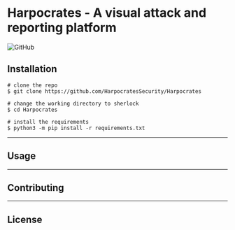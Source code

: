 # Harpocrates - A visual attack and reporting platform
![GitHub](https://img.shields.io/github/license/HarpocratesSecurity/Harpocrates?style=for-the-badge)
## Installation
```
# clone the repo
$ git clone https://github.com/HarpocratesSecurity/Harpocrates

# change the working directory to sherlock
$ cd Harpocrates

# install the requirements
$ python3 -m pip install -r requirements.txt
```
---
## Usage
---
## Contributing
---
## License
